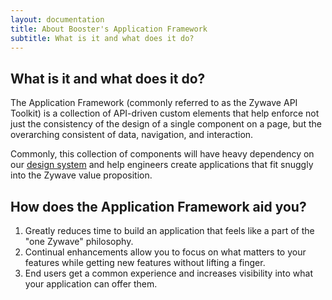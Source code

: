 ```yaml
---
layout: documentation
title: About Booster's Application Framework
subtitle: What is it and what does it do?
---
```

## What is it and what does it do?

The Application Framework (commonly referred to as the Zywave API Toolkit) is a collection of API-driven custom elements that help enforce not just the consistency of the design of a single component on a page, but the overarching consistent of data, navigation, and interaction. 

Commonly, this collection of components will have heavy dependency on our [design system](/design-system/about/) and help engineers create applications that fit snuggly into the Zywave value proposition. 

## How does the Application Framework aid you?

1. Greatly reduces time to build an application that feels like a part of the "one Zywave" philosophy.
2. Continual enhancements allow you to focus on what matters to your features while getting new features without lifting a finger.
3. End users get a common experience and increases visibility into what your application can offer them.
